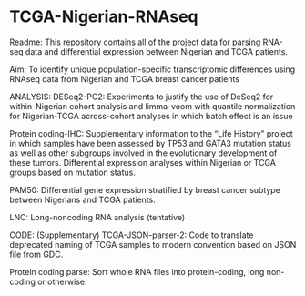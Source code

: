 # TCGA-Nigerian-RNAseq

Readme:
This repository contains all of the project data for parsing RNA-seq data and differential expression between Nigerian and TCGA patients.

Aim: To identify unique population-specific transcriptomic differences using RNAseq data from Nigerian and TCGA breast cancer patients

ANALYSIS:
DESeq2-PC2: Experiments to justify the use of DeSeq2 for within-Nigerian cohort analysis and limma-voom with quantile normalization for Nigerian-TCGA across-cohort analyses in which batch effect is an issue
 
Protein coding-IHC: Supplementary information to the “Life History” project in which samples have been assessed by TP53 and GATA3 mutation status as well as other subgroups involved in the evolutionary development of these tumors. Differential expression analyses within Nigerian or TCGA groups based on mutation status.

PAM50: Differential gene expression stratified by breast cancer subtype between Nigerians and TCGA patients. 

LNC: Long-noncoding RNA analysis (tentative)


CODE: (Supplementary)
TCGA-JSON-parser-2: Code to translate deprecated naming of TCGA samples to modern convention based on JSON file from GDC.

Protein coding parse: Sort whole RNA files into protein-coding, long non-coding or otherwise. 


[workflowr]: https://github.com/jdblischak/workflowr
